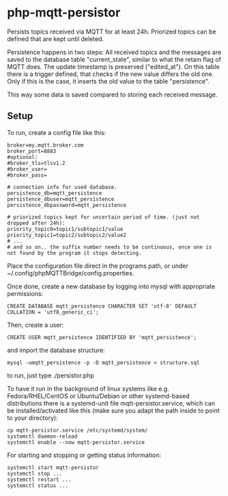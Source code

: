 # php-mqtt-persistor

Persists topics received via MQTT for at least 24h. Priorized topics can be defined that are kept until deleted.

Persistence happens in two steps: All received topics and the messages are saved to the database table "current_state", similar to what the retain flag of MQTT does. The update timestamp is preserved ("edited_at").
On this table there is a trigger defined, that checks if the new value differs the old one. Only if this is the case, it inserts the old value to the table "persistence". 

This way some data is saved compared to storing each received message.

## Setup
To run, create a config file like this:

```
broker=my.mqtt.broker.com
broker_port=8883
#optional:
#broker_tls=tlsv1.2
#broker_user=
#broker_pass=

# connection info for used database.
persistence_db=mqtt_persistence
persistence_dbuser=mqtt_persistence
persistence_dbpassword=mqtt_persistence

# priorized topics kept for uncertain period of time. (just not dropped after 24h):
priority_topic0=topic1/subtopic1/value
priority_topic1=topic2/subtopic2/value2
# ...
# and so on.. the suffix number needs to be continuous, once one is not found by the program it stops detecting.
```

Place the configuration file direct in the programs path, or under ~/.config/phpMQTTBridge/config.properties. 

Once done, create a new database by logging into mysql with appropriate permissions:
```
CREATE DATABASE mqtt_persistence CHARACTER SET 'utf-8' DEFAULT COLLATION = 'utf8_generic_ci';
```
Then, create a user:
```
CREATE USER mqtt_persistence IDENTIFIED BY 'mqtt_persistence';
```
and import the database structure:

```
mysql -umqtt_persistence -p -D mqtt_persistence < structure.sql
```

to run, just type ./persistor.php

To have it run in the background of linux systems like e.g. Fedora/RHEL/CentOS or Ubuntu/Debian or other systemd-based distributions there is a systemd-unit file mqtt-persistor.service, which can be installed/activated like this (make sure you adapt the path inside to point to your directory):

```
cp mqtt-persistor.service /etc/systemd/system/
systemctl daemon-reload
systemctl enable --now mqtt-persistor.service
```

For starting and stopping or getting status information:
```
systemctl start mqtt-persistor
systemctl stop ...
systemctl restart ...
systemctl status ...
```




